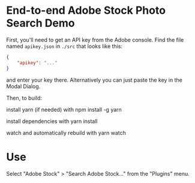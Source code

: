 # End-to-end Adobe Stock Photo Search Demo

First, you'll need to get an API key from the Adobe console. Find the file named `apikey.json` in `./src` that looks like this:

```json
{
    "apikey": "..."
}
```

and enter your key there. Alternatively you can just paste the key in the Modal Dialog.

Then, to build:

install yarn (if needed) with
    npm install -g yarn

install dependencies with
    yarn install

watch and automatically rebuild with
    yarn watch

# Use

Select "Adobe Stock" > "Search Adobe Stock..." from the "Plugins" menu.